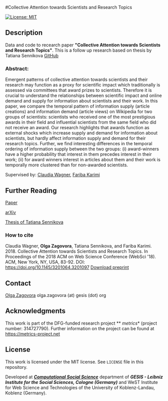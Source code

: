 #Collective Attention towards Scientists and Research Topics

[![License: MIT](https://img.shields.io/badge/License-MIT-yellow.svg)](https://opensource.org/licenses/MIT)

## Description

Data and code to recearch paper **"Collective Attention towards Scientists and Research Topics"**. This is a follow up research based on thesis by Tatiana Sennikova [GitHub]( https://github.com/tsennikova/scientists-analysis )

### Abstract:

Emergent patterns of collective attention towards scientists and their research may function as a proxy for scientific impact which traditionally is assessed via committees that award prizes to scientists. Therefore it is crucial to understand the relationships between scientific impact and online demand and supply for information about scientists and their work.  In this paper, we compare the temporal pattern of information supply (article creations) and information demand (article views) on Wikipedia for two groups of scientists: scientists who received one of the most prestigious awards in their field and influential scientists from the same field who did not receive an award.
Our research highlights that awards function as external shocks which increase supply and demand for information about scientists, but hardly affect information supply and demand for their research topics. Further, we find interesting differences in the temporal ordering of information supply between the two groups: (i) award-winners have a higher probability that interest in them precedes interest in their work; (ii) for award winners interest in articles about them and their work is temporally more clustered than for non-awarded scientists. 

Supervised by: [Claudia Wagner]( http://www.claudiawagner.info ), [Fariba Karimi]( https://frbkrm.com/ ) 

## Further Reading

[Paper]( https://doi.org/10.1145/3201064.3201097 )

[arXiv](  )


[Thesis of Tatiana Sennikova]( https://kola.opus.hbz-nrw.de/frontdoor/index/index/docId/1388n )

### How to cite

Claudia Wagner, **Olga Zagovora**, Tatiana Sennikova, and Fariba Karimi. 2018. Collective Attention towards Scientists and Research Topics. In Proceedings of the 2018 ACM on Web Science Conference (WebSci '18). ACM, New York, NY, USA, 83-92. DOI: https://doi.org/10.1145/3201064.3201097
[Download preprint]() 

## Contact

[Olga Zagovora](http://olgazagovora.ucoz.net/) olga.zagovora (at) gesis (dot) org


## Acknowledgments

This work is part of the DFG-funded research project ** *metrics** (project number: 314727790). Further information on the project can be found at https://metrics-project.net


## License

This work is licensed under the MIT license. See ``LICENSE`` file in this repository.

Developed at ***[Computational Social Science]( https://www.gesis.org/en/institute/departments/computational-social-science/ )*** department of ***GESIS - Leibniz Institute for the Social Sciences, Cologne (Germany)*** and WeST Institute for Web Science and Technologies of the University of Koblenz-Landau, Koblenz (Germany).
